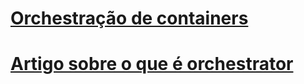 # [Orchestração de containers](https://www.redhat.com/pt-br/topics/containers/what-is-container-orchestration)

# [Artigo sobre o que é orchestrator](https://www.redhat.com/pt-br/topics/automation/what-is-orchestration#:~:text=Orquestra%C3%A7%C3%A3o%20%C3%A9%20a%20configura%C3%A7%C3%A3o%2C%20o,tarefas%20complexas%20com%20mais%20facilidade)